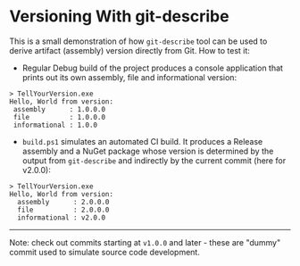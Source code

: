 # Versioning With git-describe

This is a small demonstration of how `git-describe` tool can be used to derive artifact (assembly)
version directly from Git. How to test it:
- Regular Debug build of the project produces a console application that prints out its own assembly, file
and informational version:
```
> TellYourVersion.exe
Hello, World from version:
 assembly      : 1.0.0.0
 file          : 1.0.0.0
 informational : 1.0.0
```
* `build.ps1` simulates an automated CI build. It produces a Release assembly and a NuGet package whose version is determined
by the output from `git-describe` and indirectly by the current commit (here for v2.0.0):
```
> TellYourVersion.exe
Hello, World from version:
  assembly      : 2.0.0.0
  file          : 2.0.0.0
  informational : v2.0.0
```
---
Note: check out commits starting at `v1.0.0` and later - these are "dummy" commit used to simulate
source code development.
